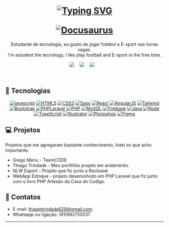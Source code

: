 <!---
thiagotrindade92/thiagotrindade92 is a ✨ special ✨ repository because its `README.md` (this file) appears on your GitHub profile.
You can click the Preview link to take a look at your changes.
--->

<h1 align="center">
  <p><a href="https://git.io/typing-svg"><img src="https://readme-typing-svg.demolab.com?font=Fira+Code&pause=1000&color=F7F522&width=435&lines=Ol%C3%A1%2C+seja+bem+vindo+ao+meu+perfil+%F0%9F%98%84;Dev+j%C3%BAnior+em+fullstack++%F0%9F%9A%80;Estudante+de+tecnologia+%F0%9F%9B%B8" alt="Typing SVG" /></a></p>
  <a href="https://docusaurus.io"><img src="https://docusaurus.io/img/slash-introducing.svg" alt="Docusaurus"></a>
</h1>

<p align="center">
Estudante de tecnologia, eu gosto de jogar futebol e E-sport nas horas vagas.
<br>
I'm estudent the tecnology, I like play football and E-sport in the free time.
</p>

<div align="center">
  
  [![](https://img.shields.io/badge/Facebook-1877F2?style=for-the-badge&logo=facebook&logoColor=white)](https://www.facebook.com/thiago.trindade.902/)&nbsp;&nbsp;&nbsp;
  [![](https://img.shields.io/badge/LinkedIn-0077B5?style=for-the-badge&logo=linkedin&logoColor=white)]()&nbsp;&nbsp;&nbsp;
  [![](https://img.shields.io/badge/Instagram-E4405F?style=for-the-badge&logo=instagram&logoColor=white)]()&nbsp;&nbsp;&nbsp;
  [![]()]()
 
</div>

<br>

## 🚀 Tecnologias

<div align="center" style="display: inline_block">
  
 [![javascript](https://img.shields.io/badge/JavaScript-323330?style=for-the-badge&logo=javascript&logoColor=F7DF1E)]()
 [![HTML5](https://img.shields.io/badge/HTML5-E34F26?style=for-the-badge&logo=html5&logoColor=white)]()
 [![CSS3](https://img.shields.io/badge/CSS3-1572B6?style=for-the-badge&logo=css3&logoColor=white)]()
 [![Sass](https://img.shields.io/badge/Sass-CC6699?style=for-the-badge&logo=sass&logoColor=white)]()
 [![React](https://img.shields.io/badge/React-20232A?style=for-the-badge&logo=react&logoColor=61DAFB)]()
 [![AngularJS](https://img.shields.io/badge/AngularJS-E23237?style=for-the-badge&logo=angularjs&logoColor=white)]()
 [![Tailwind](https://img.shields.io/badge/Tailwind_CSS-38B2AC?style=for-the-badge&logo=tailwind-css&logoColor=white)]()
 [![Bootstrap](https://img.shields.io/badge/Bootstrap-563D7C?style=for-the-badge&logo=bootstrap&logoColor=white)]()
 [![PHPLaravel](https://img.shields.io/badge/Laravel-FF2D20?style=for-the-badge&logo=laravel&logoColor=white)]()
 [![PHP](https://img.shields.io/badge/PHP-777BB4?style=for-the-badge&logo=php&logoColor=white)]()
 [![MySQL](https://img.shields.io/badge/MySQL-00000F?style=for-the-badge&logo=mysql&logoColor=white)]()
 [![Firebase](https://img.shields.io/badge/Firebase-F29D0C?style=for-the-badge&logo=firebase&logoColor=white)]()
 [![Java](https://img.shields.io/badge/Java-ED8B00?style=for-the-badge&logo=java&logoColor=white)]()
 [![Node](https://img.shields.io/badge/Node.js-43853D?style=for-the-badge&logo=node.js&logoColor=white)]()
 [![TypeScript](https://img.shields.io/badge/TypeScript-007ACC?style=for-the-badge&logo=typescript&logoColor=white)]()
 [![Illustrator](https://img.shields.io/badge/Adobe%20Illustrator-FF9A00?style=for-the-badge&logo=adobe%20illustrator&logoColor=white)]()
 [![Photoshop](https://img.shields.io/badge/Adobe%20Photoshop-31A8FF?style=for-the-badge&logo=Adobe%20Photoshop&logoColor=black)]()
 [![Figma](https://img.shields.io/badge/Figma-F24E1E?style=for-the-badge&logo=figma&logoColor=white)]()
  

</div>
  
</div>

## 💻 Projetos

<p>Projetos que me agregaram bastante conhecimento, listei os que acho importante.</p>

- Grego Menu - TeamCODE
- Thiago Trindade - Meu portifólio projeto em andamento.
- NLW Esport - Projeto que fiz junto a Rockseat
- WebApp Estoque - projeto desenvolvido em PHP Laravel que fiz junto com o livro PHP Artesão da Casa do Codigo.

## 📲 Contatos

- E-mail: thiagotrindade628@gmail.com
- Whatsapp ou ligação: (91)992755537

---
